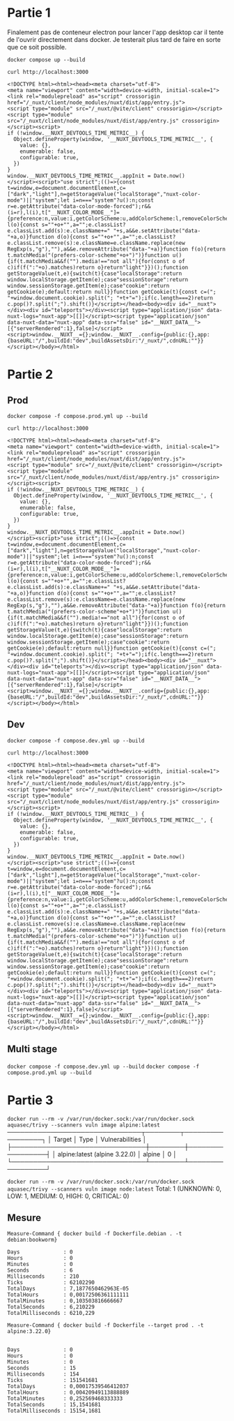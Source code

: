 # Partie 1

Finalement pas de conteneur electron pour lancer l'app desktop car il tente de l'ouvrir directement dans docker. Je testerait plus tard de faire en sorte que ce soit possible. 

`docker compose up --build`

`curl http://localhost:3000`
```
<!DOCTYPE html><html><head><meta charset="utf-8">
<meta name="viewport" content="width=device-width, initial-scale=1">
<link rel="modulepreload" as="script" crossorigin href="/_nuxt/client/node_modules/nuxt/dist/app/entry.js">
<script type="module" src="/_nuxt/@vite/client" crossorigin></script>
<script type="module" src="/_nuxt/client/node_modules/nuxt/dist/app/entry.js" crossorigin></script><script>
if (!window.__NUXT_DEVTOOLS_TIME_METRIC__) {
  Object.defineProperty(window, '__NUXT_DEVTOOLS_TIME_METRIC__', {
    value: {},
    enumerable: false,
    configurable: true,
  })
}
window.__NUXT_DEVTOOLS_TIME_METRIC__.appInit = Date.now()
</script><script>"use strict";(()=>{const t=window,e=document.documentElement,c=["dark","light"],n=getStorageValue("localStorage","nuxt-color-mode")||"system";let i=n==="system"?u():n;const r=e.getAttribute("data-color-mode-forced");r&&(i=r),l(i),t["__NUXT_COLOR_MODE__"]={preference:n,value:i,getColorScheme:u,addColorScheme:l,removeColorScheme:d};function l(o){const s=""+o+"",a="";e.classList?e.classList.add(s):e.className+=" "+s,a&&e.setAttribute("data-"+a,o)}function d(o){const s=""+o+"",a="";e.classList?e.classList.remove(s):e.className=e.className.replace(new RegExp(s,"g"),""),a&&e.removeAttribute("data-"+a)}function f(o){return t.matchMedia("(prefers-color-scheme"+o+")")}function u(){if(t.matchMedia&&f("").media!=="not all"){for(const o of c)if(f(":"+o).matches)return o}return"light"}})();function getStorageValue(t,e){switch(t){case"localStorage":return window.localStorage.getItem(e);case"sessionStorage":return window.sessionStorage.getItem(e);case"cookie":return getCookie(e);default:return null}}function getCookie(t){const c=("; "+window.document.cookie).split("; "+t+"=");if(c.length===2)return c.pop()?.split(";").shift()}</script></head><body><div id="__nuxt"></div><div id="teleports"></div><script type="application/json" data-nuxt-logs="nuxt-app">[[]]</script><script type="application/json" data-nuxt-data="nuxt-app" data-ssr="false" id="__NUXT_DATA__">[{"serverRendered":1},false]</script>
<script>window.__NUXT__={};window.__NUXT__.config={public:{},app:{baseURL:"/",buildId:"dev",buildAssetsDir:"/_nuxt/",cdnURL:""}}</script></body></html>
```

# Partie 2

## Prod

`docker compose -f compose.prod.yml up --build`

`curl http://localhost:3000`

```
<!DOCTYPE html><html><head><meta charset="utf-8">
<meta name="viewport" content="width=device-width, initial-scale=1">
<link rel="modulepreload" as="script" crossorigin href="/_nuxt/client/node_modules/nuxt/dist/app/entry.js">
<script type="module" src="/_nuxt/@vite/client" crossorigin></script>
<script type="module" src="/_nuxt/client/node_modules/nuxt/dist/app/entry.js" crossorigin></script><script>
if (!window.__NUXT_DEVTOOLS_TIME_METRIC__) {
  Object.defineProperty(window, '__NUXT_DEVTOOLS_TIME_METRIC__', {
    value: {},
    enumerable: false,
    configurable: true,
  })
}
window.__NUXT_DEVTOOLS_TIME_METRIC__.appInit = Date.now()
</script><script>"use strict";(()=>{const t=window,e=document.documentElement,c=["dark","light"],n=getStorageValue("localStorage","nuxt-color-mode")||"system";let i=n==="system"?u():n;const r=e.getAttribute("data-color-mode-forced");r&&(i=r),l(i),t["__NUXT_COLOR_MODE__"]={preference:n,value:i,getColorScheme:u,addColorScheme:l,removeColorScheme:d};function l(o){const s=""+o+"",a="";e.classList?e.classList.add(s):e.className+=" "+s,a&&e.setAttribute("data-"+a,o)}function d(o){const s=""+o+"",a="";e.classList?e.classList.remove(s):e.className=e.className.replace(new RegExp(s,"g"),""),a&&e.removeAttribute("data-"+a)}function f(o){return t.matchMedia("(prefers-color-scheme"+o+")")}function u(){if(t.matchMedia&&f("").media!=="not all"){for(const o of c)if(f(":"+o).matches)return o}return"light"}})();function getStorageValue(t,e){switch(t){case"localStorage":return window.localStorage.getItem(e);case"sessionStorage":return window.sessionStorage.getItem(e);case"cookie":return getCookie(e);default:return null}}function getCookie(t){const c=("; "+window.document.cookie).split("; "+t+"=");if(c.length===2)return c.pop()?.split(";").shift()}</script></head><body><div id="__nuxt"></div><div id="teleports"></div><script type="application/json" data-nuxt-logs="nuxt-app">[[]]</script><script type="application/json" data-nuxt-data="nuxt-app" data-ssr="false" id="__NUXT_DATA__">[{"serverRendered":1},false]</script>
<script>window.__NUXT__={};window.__NUXT__.config={public:{},app:{baseURL:"/",buildId:"dev",buildAssetsDir:"/_nuxt/",cdnURL:""}}</script></body></html>
```

## Dev

`docker compose -f compose.dev.yml up --build`

`curl http://localhost:3000`

```
<!DOCTYPE html><html><head><meta charset="utf-8">
<meta name="viewport" content="width=device-width, initial-scale=1">
<link rel="modulepreload" as="script" crossorigin href="/_nuxt/client/node_modules/nuxt/dist/app/entry.js">
<script type="module" src="/_nuxt/@vite/client" crossorigin></script>
<script type="module" src="/_nuxt/client/node_modules/nuxt/dist/app/entry.js" crossorigin></script><script>
if (!window.__NUXT_DEVTOOLS_TIME_METRIC__) {
  Object.defineProperty(window, '__NUXT_DEVTOOLS_TIME_METRIC__', {
    value: {},
    enumerable: false,
    configurable: true,
  })
}
window.__NUXT_DEVTOOLS_TIME_METRIC__.appInit = Date.now()
</script><script>"use strict";(()=>{const t=window,e=document.documentElement,c=["dark","light"],n=getStorageValue("localStorage","nuxt-color-mode")||"system";let i=n==="system"?u():n;const r=e.getAttribute("data-color-mode-forced");r&&(i=r),l(i),t["__NUXT_COLOR_MODE__"]={preference:n,value:i,getColorScheme:u,addColorScheme:l,removeColorScheme:d};function l(o){const s=""+o+"",a="";e.classList?e.classList.add(s):e.className+=" "+s,a&&e.setAttribute("data-"+a,o)}function d(o){const s=""+o+"",a="";e.classList?e.classList.remove(s):e.className=e.className.replace(new RegExp(s,"g"),""),a&&e.removeAttribute("data-"+a)}function f(o){return t.matchMedia("(prefers-color-scheme"+o+")")}function u(){if(t.matchMedia&&f("").media!=="not all"){for(const o of c)if(f(":"+o).matches)return o}return"light"}})();function getStorageValue(t,e){switch(t){case"localStorage":return window.localStorage.getItem(e);case"sessionStorage":return window.sessionStorage.getItem(e);case"cookie":return getCookie(e);default:return null}}function getCookie(t){const c=("; "+window.document.cookie).split("; "+t+"=");if(c.length===2)return c.pop()?.split(";").shift()}</script></head><body><div id="__nuxt"></div><div id="teleports"></div><script type="application/json" data-nuxt-logs="nuxt-app">[[]]</script><script type="application/json" data-nuxt-data="nuxt-app" data-ssr="false" id="__NUXT_DATA__">[{"serverRendered":1},false]</script>
<script>window.__NUXT__={};window.__NUXT__.config={public:{},app:{baseURL:"/",buildId:"dev",buildAssetsDir:"/_nuxt/",cdnURL:""}}</script></body></html>  
```

## Multi stage

`docker compose -f compose.dev.yml up --build`
`docker compose -f compose.prod.yml up --build`


# Partie 3

`docker run --rm -v /var/run/docker.sock:/var/run/docker.sock aquasec/trivy --scanners vuln image alpine:latest`
───────────────────────────────┬────────┬─────────────────┐
│            Target             │  Type  │ Vulnerabilities │
├───────────────────────────────┼────────┼─────────────────┤
│ alpine:latest (alpine 3.22.0) │ alpine │        0        │
└───────────────────────────────┴────────┴─────────────────┘

`docker run --rm -v /var/run/docker.sock:/var/run/docker.sock aquasec/trivy --scanners vuln image node:latest`
Total: 1 (UNKNOWN: 0, LOW: 1, MEDIUM: 0, HIGH: 0, CRITICAL: 0)

## Mesure

`Measure-Command { docker build -f Dockerfile.debian . -t debian:bookworm}`

```
Days              : 0
Hours             : 0
Minutes           : 0
Seconds           : 6
Milliseconds      : 210
Ticks             : 62102290
TotalDays         : 7,1877650462963E-05
TotalHours        : 0,00172506361111111
TotalMinutes      : 0,103503816666667
TotalSeconds      : 6,210229
TotalMilliseconds : 6210,229
```

`Measure-Command { docker build -f Dockerfile --target prod . -t alpine:3.22.0}`

```

Days              : 0
Hours             : 0
Minutes           : 0
Seconds           : 15
Milliseconds      : 154
Ticks             : 151541681
TotalDays         : 0,00017539546412037
TotalHours        : 0,00420949113888889
TotalMinutes      : 0,252569468333333
TotalSeconds      : 15,1541681
TotalMilliseconds : 15154,1681
```

